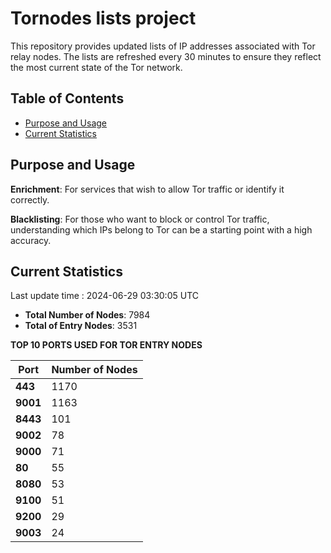# Tornodes lists project

This repository provides updated lists of IP addresses associated with Tor relay nodes. The lists are refreshed every 30 minutes to ensure they reflect the most current state of the Tor network.

## Table of Contents

- [Purpose and Usage](#purpose-and-usage)
- [Current Statistics](#current-statistics)


## Purpose and Usage

**Enrichment**: For services that wish to allow Tor traffic or identify it correctly.

**Blacklisting**: For those who want to block or control Tor traffic, understanding which IPs belong to Tor can be a starting point with a high accuracy.

## Current Statistics

Last update time : 2024-06-29 03:30:05 UTC

- **Total Number of Nodes**: 7984
- **Total of Entry Nodes**: 3531

**TOP 10 PORTS USED FOR TOR ENTRY NODES**

| **Port** | **Number of Nodes** |
|------|-----------------|
| **443**   | 1170  |
| **9001**   | 1163  |
| **8443**   | 101  |
| **9002**   | 78  |
| **9000**   | 71  |
| **80**   | 55  |
| **8080**   | 53  |
| **9100**   | 51  |
| **9200**   | 29  |
| **9003**   | 24  |

